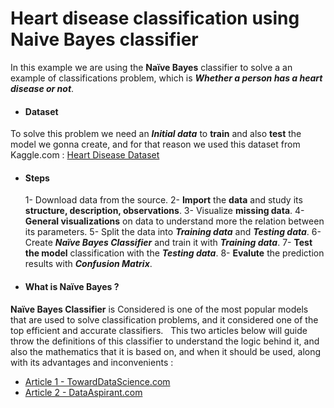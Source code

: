 # Heart disease classification using Naive Bayes classifier

In this example we are using the **Naïve Bayes** classifier to solve a an example of classifications problem, which is **_Whether a person has a heart disease or not_**.

- #### Dataset
To solve this problem we need an **_Initial data_** to **train** and also **test** the model we gonna create, and for that reason we used this dataset from Kaggle.com : [Heart Disease Dataset](https://www.kaggle.com/ronitf/heart-disease-uci)

- #### Steps 
	1- Download data from the source.
	2- **Import** the **data** and study its **structure, description, observations**.
	3- Visualize **missing data**.
	4- **General visualizations** on data to understand more the relation between its parameters.
	5- Split the data into **_Training data_** and **_Testing data_**.
	6- Create **_Naïve Bayes Classifier_** and train it with **_Training data_**.
	7- **Test the model** classification with the **_Testing data_**.
	8- **Evalute** the prediction results with **_Confusion Matrix_**.
			 

- #### What is Naïve Bayes ?
**Naïve Bayes Classifier** is Considered is one of the most popular models that are used to solve classification problems, and it considered one of the top efficient and accurate classifiers.
&nbsp; <!-- New line -->
This two articles below will guide throw the definitions of this classifier to understand the logic behind it, and also the mathematics that it is based on, and when it should be used, along with its advantages and inconvenients :
&nbsp;
- [Article 1 - TowardDataScience.com](https://towardsdatascience.com/all-about-naive-bayes-8e13cef044cf) 
- [Article 2 - DataAspirant.com](https://dataaspirant.com/naive-bayes-classifier-machine-learning/)